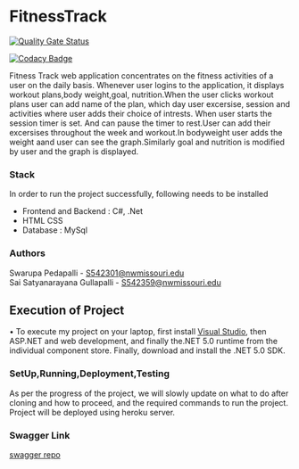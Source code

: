 # FitnessTrack

[![Quality Gate Status](https://sonarcloud.io/api/project_badges/measure?project=SwarupaPedapalli_FitnessTrack&metric=alert_status)](https://sonarcloud.io/summary/new_code?id=SwarupaPedapalli_FitnessTrack)

[![Codacy Badge](https://app.codacy.com/project/badge/Grade/c8a4806e5e6240c8ae3d57c260c8d85d)](https://www.codacy.com/gh/SwarupaPedapalli/FitnessTrack/dashboard?utm_source=github.com&amp;utm_medium=referral&amp;utm_content=SwarupaPedapalli/FitnessTrack&amp;utm_campaign=Badge_Grade)

Fitness Track web application concentrates on the fitness activities of a user on the daily basis. Whenever user logins to the application, it displays workout plans,body weight,goal, nutrition.When the user clicks workout plans user can add name of the plan, which day user excersise, session and activities where user adds their choice of intrests. When user starts the session timer is set. And can pause the timer to rest.User can add their excersises throughout the week and workout.In bodyweight user adds the weight aand user can see the graph.Similarly goal and nutrition is modified by user and the graph is displayed.

### Stack
In order to run the project successfully, following needs to be installed
* Frontend and Backend : C#, .Net
* HTML CSS
* Database : MySql

### Authors
Swarupa Pedapalli - S542301@nwmissouri.edu </br>
Sai Satyanarayana Gullapalli - S542359@nwmissouri.edu

## Execution of Project
• To execute my project on your laptop, first install [Visual Studio](https://visualstudio.microsoft.com/), then ASP.NET and web development, and finally the.NET 5.0 runtime from the individual component store. Finally, download and install the .NET 5.0 SDK.

### SetUp,Running,Deployment,Testing
As per the progress of the project, we will slowly update on what to do after cloning and how to proceed, and the required commands to run the project. </br>
Project will be deployed using heroku server.

### Swagger Link
[swagger repo](https://github.com/Satyachowdary97/Swagger-Fitness-Track)
